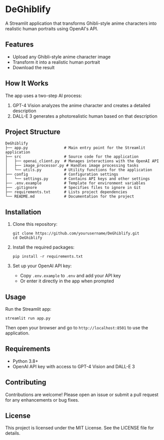 # DeGhiblify

A Streamlit application that transforms Ghibli-style anime characters into realistic human portraits using OpenAI's API.

## Features

- Upload any Ghibli-style anime character image
- Transform it into a realistic human portrait
- Download the result

## How It Works

The app uses a two-step AI process:
1. GPT-4 Vision analyzes the anime character and creates a detailed description
2. DALL-E 3 generates a photorealistic human based on that description

## Project Structure

```
DeGhiblify
├── app.py                # Main entry point for the Streamlit application
├── src                   # Source code for the application
│   ├── openai_client.py  # Manages interactions with the OpenAI API
│   ├── image_processor.py # Handles image processing tasks
│   └── utils.py          # Utility functions for the application
├── config                # Configuration settings
│   └── settings.py       # Contains API keys and other settings
├── .env.example          # Template for environment variables
├── .gitignore            # Specifies files to ignore in Git
├── requirements.txt      # Lists project dependencies
└── README.md             # Documentation for the project
```

## Installation

1. Clone this repository:
   ```
   git clone https://github.com/yourusername/DeGhiblify.git
   cd DeGhiblify
   ```

2. Install the required packages:
   ```
   pip install -r requirements.txt
   ```

3. Set up your OpenAI API key:
   - Copy `.env.example` to `.env` and add your API key
   - Or enter it directly in the app when prompted

## Usage

Run the Streamlit app:
```
streamlit run app.py
```

Then open your browser and go to `http://localhost:8501` to use the application.

## Requirements

- Python 3.8+
- OpenAI API key with access to GPT-4 Vision and DALL-E 3

## Contributing

Contributions are welcome! Please open an issue or submit a pull request for any enhancements or bug fixes.

## License

This project is licensed under the MIT License. See the LICENSE file for details.
